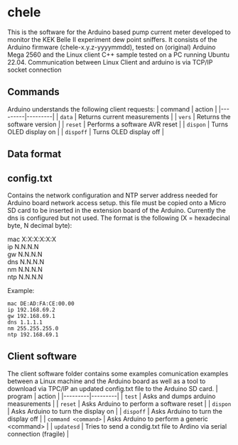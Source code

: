 # chele
This is the software for the Arduino based pump current meter developed to monitor the KEK Belle II experiment dew point sniffers.
It consists of the Arduino firmware (chele-x.y.z-yyyymmdd), tested on (original) Arduino Mega 2560 and the Linux client C++ sample tested on a PC running Ubuntu 22.04.
Communication between Linux Client and arduino is via TCP/IP socket connection

## Commands
Arduino understands the following client requests:
| command | action |
|---------|---------|
| `data` | Returns current measurements |
| `vers` | Returns the software version |
| `reset` | Performs a software AVR reset |
| `dispon` | Turns OLED display on |
| `dispoff` | Turns OLED display off |

## Data format

## config.txt
Contains the network configuration and NTP server address needed for Arduino board network access setup. this file must be copied onto a Micro SD card to be inserted in the extension board of the Arduino.
Currently the dns is configured but not used.
The format is the following (X = hexadecinal byte, N decimal byte):

mac X:X:X:X:X:X <br>
ip N.N.N.N <br>
gw N.N.N.N <br>
dns N.N.N.N <br>
nm N.N.N.N <br>
ntp N.N.N.N <br>

Example:

    mac DE:AD:FA:CE:00.00
    ip 192.168.69.2
    gw 192.168.69.1
    dns 1.1.1.1
    nm 255.255.255.0
    ntp 192.168.69.1

## Client software
The client software folder contains some examples comunication examples between a Linux machine and the Arduino board as well as a tool to download via TPC/IP an updated config.txt file to the Arduino SD card.
| program | action |
|---------|---------|
| `test` | Asks and dumps arduino measurements  |
| `reset` | Asks Arduino to perform a software reset |
| `dispon` | Asks Arduino to turn the display on |
| `dispoff` | Asks Arduino to turn the display off |
| `command <command>` | Asks Arduino to perform a generic &lt;command&gt; |
| `updatesd` | Tries to send a condig.txt file to Ardino via serial connection (fragile) |




